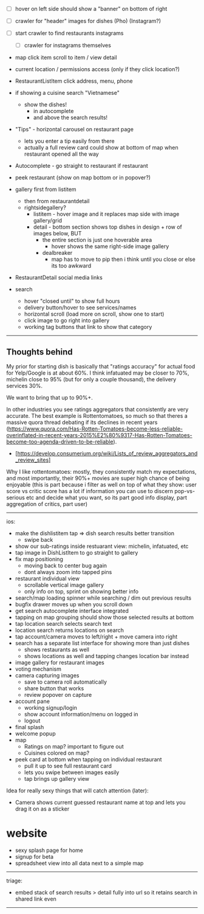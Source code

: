 - [ ] hover on left side should show a "banner" on bottom of right

- [ ] crawler for "header" images for dishes (Pho) (Instagram?)
- [ ] start crawler to find restaurants instagrams

  - [ ] crawler for instagrams themselves

- map click item scroll to item / view detail
- current location / permissions access (only if they click location?)
- RestaurantListItem click address, menu, phone
- if showing a cuisine search "Vietnamese"

  - show the dishes!
    - in autocomplete
    - and above the search results!

- "Tips" - horizontal carousel on restaurant page

  - lets you enter a tip easily from there
  - actually a full review card could show at bottom of map when restaurant opened all the way

- Autocomplete - go straight to restaurant if restaurant
- peek restaurant (show on map bottom or in popover?)
- gallery first from listitem

  - then from restaurantdetail
  - rightsidegallery?
    - listitem - hover image and it replaces map side with image gallery/grid
    - detail - bottom section shows top dishes in design + row of images below, BUT
      - the entire section is just one hoverable area
        - hover shows the same right-side image gallery
      - dealbreaker
        - map has to move to pip then i think until you close or else its too awkward

- RestaurantDetail social media links

- search

  - hover "closed until" to show full hours
  - delivery button/hover to see services/names
  - horizontal scroll (load more on scroll, show one to start)
  - click image to go right into gallery
  - working tag buttons that link to show that category

---

## Thoughts behind

My prior for starting dish is basically that "ratings accuracy" for actual food for Yelp/Google is at about 60%. I think infatuated may be closer to 70%, michelin close to 95% (but for only a couple thousand), the delivery services 30%.

We want to bring that up to 90%+.

In other industries you see ratings aggregators that consistently are very accurate. The best example is Rottentomatoes, so much so that theres a massive quora thread debating if its declines in recent years (https://www.quora.com/Has-Rotten-Tomatoes-become-less-reliable-overinflated-in-recent-years-2015%E2%80%9317-Has-Rotten-Tomatoes-become-too-agenda-driven-to-be-reliable).

- [https://develop.consumerium.org/wiki/Lists_of_review_aggregators_and_review_sites]

Why I like rottentomatoes: mostly, they consistently match my expectations, and most importantly, their 90%+ movies are super high chance of being enjoyable (this is part because i filter as well on top of what they show: user score vs critic score has a lot if information you can use to discern pop-vs-serious etc and decide what you want, so its part good info display, part aggregation of critics, part user)

---

ios:

- make the dishlistitem tap => dish search results better transition
  - swipe back
- show our sub-ratings inside restuarant view: michelin, infatuated, etc
- tap image in DishListItem to go straight to gallery
- fix map positioning
  - moving back to center bug again
  - dont always zoom into tapped pins
- restaurant individual view
  - scrollable vertical image gallery
  - only info on top, sprint on showing better info
- search/map loading spinner while searching / dim out previous results
- bugfix drawer moves up when you scroll down
- get search autocomplete interface integrated
- tapping on map grouping should show those selected results at bottom
- tap location search selects search text
- location search returns locations on search
- tap account/camera moves to left/right + move camera into right
- search has a separate list interface for showing more than just dishes
  - shows restaurants as well
  - shows locations as well and tapping changes location bar instead
- image gallery for restaurant images
- voting mechanism
- camera capturing images
  - save to camera roll automatically
  - share button that works
  - review popover on capture
- account pane
  - working signup/login
  - show account information/menu on logged in
  - logout
- final splash
- welcome popup
- map
  - Ratings on map? important to figure out
  - Cuisines colored on map?
- peek card at bottom when tapping on individual restaurant
  - pull it up to see full restaurant card
  - lets you swipe between images easily
  - tap brings up gallery view

Idea for really sexy things that will catch attention (later):

- Camera shows current guessed restaurant name at top and lets you drag it on as a sticker

# website

- sexy splash page for home
- signup for beta
- spreadsheet view into all data next to a simple map

---

triage:

- embed stack of search results > detail fully into url so it retains search in shared link even

---
